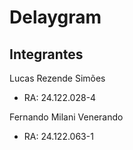 # Delaygram

## Integrantes
Lucas Rezende Simões
- RA: 24.122.028-4

Fernando Milani Venerando
- RA: 24.122.063-1
